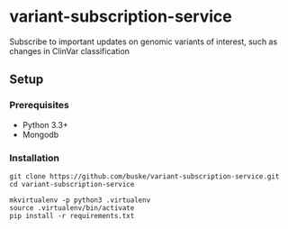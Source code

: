 # variant-subscription-service
Subscribe to important updates on genomic variants of interest, such as changes in ClinVar classification

## Setup

### Prerequisites

* Python 3.3+
* Mongodb

### Installation

```
git clone https://github.com/buske/variant-subscription-service.git
cd variant-subscription-service

mkvirtualenv -p python3 .virtualenv
source .virtualenv/bin/activate
pip install -r requirements.txt
```
